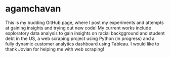# agamchavan
This is my budding GitHub page, where I post my experiments and attempts at gaining insights and trying out new code!
My current works include exploratory data analysis to gain insights on racial backgground and student debt in the US, a web scraping project using Python (in progress) and a fully dynamic customer analytics dashboard using Tableau.
I would like to thank Jovian for helping me with web scraping!
